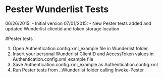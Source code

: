# Pester Wunderlist Tests

06/26/2015: - Initial version
07/01/2015: - New Pester tests added and updated Wunderlist clientid and token storage location

#Pester tests
1. Open Authentication.config.xml_example file in Wunderlist folder
2. Insert your personal Wunderlist ClientID and AccessToken values in Authentication.config.xml_example file
3. Save Authentication.config.xml_example as Authentication.config.xml
4. Run Pester tests from ..\Wunderlist folder calling Invoke-Pester